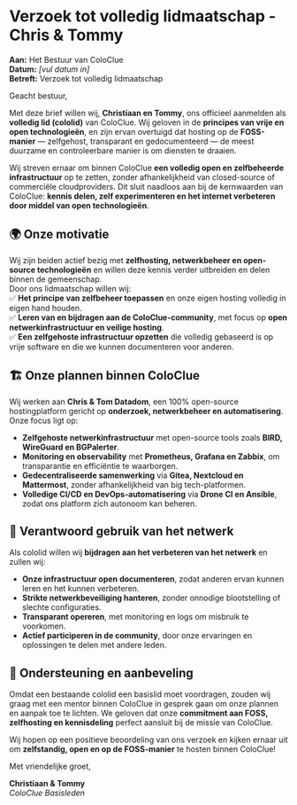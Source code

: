 # Verzoek tot volledig lidmaatschap - Chris & Tommy  

**Aan:** Het Bestuur van ColoClue  
**Datum:** *[vul datum in]*  
**Betreft:** Verzoek tot volledig lidmaatschap  

Geacht bestuur,  

Met deze brief willen wij, **Christiaan en Tommy**, ons officieel aanmelden als **volledig lid (cololid)** van ColoClue. Wij geloven in de **principes van vrije en open technologieën**, en zijn ervan overtuigd dat hosting op de **FOSS-manier** — zelfgehost, transparant en gedocumenteerd — de meest duurzame en controleerbare manier is om diensten te draaien.  

Wij streven ernaar om binnen ColoClue **een volledig open en zelfbeheerde infrastructuur** op te zetten, zonder afhankelijkheid van closed-source of commerciële cloudproviders. Dit sluit naadloos aan bij de kernwaarden van ColoClue: **kennis delen, zelf experimenteren en het internet verbeteren door middel van open technologieën**.  

## 🌍 **Onze motivatie**  
Wij zijn beiden actief bezig met **zelfhosting, netwerkbeheer en open-source technologieën** en willen deze kennis verder uitbreiden en delen binnen de gemeenschap.  
Door ons lidmaatschap willen wij:  
✅ **Het principe van zelfbeheer toepassen** en onze eigen hosting volledig in eigen hand houden.  
✅ **Leren van en bijdragen aan de ColoClue-community**, met focus op **open netwerkinfrastructuur en veilige hosting**.  
✅ **Een zelfgehoste infrastructuur opzetten** die volledig gebaseerd is op vrije software en die we kunnen documenteren voor anderen.  

## 🏗️ **Onze plannen binnen ColoClue**  
Wij werken aan **Chris & Tom Datadom**, een 100% open-source hostingplatform gericht op **onderzoek, netwerkbeheer en automatisering**. Onze focus ligt op:  
- **Zelfgehoste netwerkinfrastructuur** met open-source tools zoals **BIRD, WireGuard en BGPalerter**.  
- **Monitoring en observability** met **Prometheus, Grafana en Zabbix**, om transparantie en efficiëntie te waarborgen.  
- **Gedecentraliseerde samenwerking** via **Gitea, Nextcloud en Mattermost**, zonder afhankelijkheid van big tech-platformen.  
- **Volledige CI/CD en DevOps-automatisering** via **Drone CI en Ansible**, zodat ons platform zich autonoom kan beheren.  

## 🔐 **Verantwoord gebruik van het netwerk**  
Als cololid willen wij **bijdragen aan het verbeteren van het netwerk** en zullen wij:  
- **Onze infrastructuur open documenteren**, zodat anderen ervan kunnen leren en het kunnen verbeteren.  
- **Strikte netwerkbeveiliging hanteren**, zonder onnodige blootstelling of slechte configuraties.  
- **Transparant opereren**, met monitoring en logs om misbruik te voorkomen.  
- **Actief participeren in de community**, door onze ervaringen en oplossingen te delen met andere leden.  

## 🤝 **Ondersteuning en aanbeveling**  
Omdat een bestaande cololid een basislid moet voordragen, zouden wij graag met een mentor binnen ColoClue in gesprek gaan om onze plannen en aanpak toe te lichten. We geloven dat onze **commitment aan FOSS, zelfhosting en kennisdeling** perfect aansluit bij de missie van ColoClue.  

Wij hopen op een positieve beoordeling van ons verzoek en kijken ernaar uit om **zelfstandig, open en op de FOSS-manier** te hosten binnen ColoClue!  

Met vriendelijke groet,  

**Christiaan & Tommy**  
*ColoClue Basisleden*  
